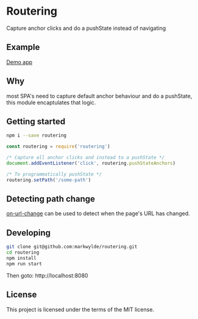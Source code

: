 # Routering

Capture anchor clicks and do a pushState instead of navigating

## Example

[Demo app](https://routering.render.com)

## Why

most SPA's need to capture default anchor behaviour and do a pushState, this module encaptulates that logic.

## Getting started

```bash
npm i --save routering
```

```js
const routering = require('routering')

/* Capture all anchor clicks and instead to a pushState */
document.addEventListener('click', routering.pushStateAnchors)

/* To programmatically pushState */
routering.setPath('/some-path')
```

## Detecting path change

[on-url-change](https://www.npmjs.com/package/on-url-change) can be used to detect when the page's URL has changed.

## Developing

```bash
git clone git@github.com:markwylde/routering.git
cd routering
npm install
npm run start
```

Then goto:
http://localhost:8080

## License
This project is licensed under the terms of the MIT license.

